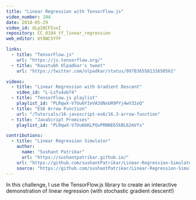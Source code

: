 ```yaml
---
title: "Linear Regression with TensorFlow.js"
video_number: 104
date: 2018-05-29
video_id: dLp10CFIvxI
repository: CC_0104_tf_linear_regression
web_editor: UtOWCSYYF

links:
  - title: "TensorFlow.js"
    url: "https://js.tensorflow.org/"
  - title: "Kaustubh Olpadkar's tweet"
    url: "https://twitter.com/olpadkar/status/997836558131650561"

videos:
  - title: "Linear Regression with Gradient Descent"
    video_id: "L-Lsfu4ab74"
  - title: "TensorFlow.js playlist"
    playlist_id: "PLRqwX-V7Uu6YIeVA3dNxbR9PYj4wV31oQ"
  - title: "ES6 Arrow Function"
    url: "/Tutorials/16-javascript-es6/16.3-arrow-function"
  - title: "JavaScript Promises"
    playlist_id: "PLRqwX-V7Uu6bKLPQvPRNNE65kBL62mVfx"

contributions:
  - title: "Linear Regression Simulator"
    author:
      name: "Sushant Patrikar"
      url: "https://sushantpatrikar.github.io/"
    url: "https://github.com/sushantPatrikar/Linear-Regression-Simulator/blob/master/README.md"
    source: "https://github.com/sushantPatrikar/Linear-Regression-Simulator"
---
```

In this challenge, I use the TensorFlow.js library to create an interactive demonstration of linear regression (with stochastic gradient descent!)
